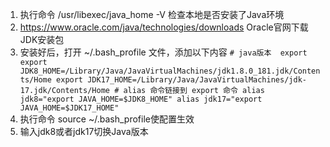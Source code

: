   1. 执行命令 /usr/libexec/java_home -V 检查本地是否安装了Java环境
  2. https://www.oracle.com/java/technologies/downloads Oracle官网下载JDK安装包
  3. 安装好后，打开 ~/.bash_profile 文件，添加以下内容
    ```
    # java版本  export
    export JDK8_HOME=/Library/Java/JavaVirtualMachines/jdk1.8.0_181.jdk/Contents/Home
    export JDK17_HOME=/Library/Java/JavaVirtualMachines/jdk-17.jdk/Contents/Home
    # alias 命令链接到 export 命令
    alias jdk8="export JAVA_HOME=$JDK8_HOME"
    alias jdk17="export JAVA_HOME=$JDK17_HOME"
    ```
  4. 执行命令 source ~/.bash_profile使配置生效
  5. 输入jdk8或者jdk17切换Java版本
